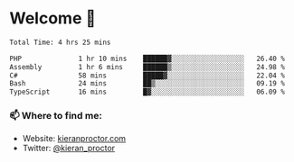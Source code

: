 # Welcome 🦘

<!--START_SECTION:waka-->

```txt
Total Time: 4 hrs 25 mins

PHP              1 hr 10 mins    ██████▓░░░░░░░░░░░░░░░░░░   26.40 %
Assembly         1 hr 6 mins     ██████▒░░░░░░░░░░░░░░░░░░   24.98 %
C#               58 mins         █████▓░░░░░░░░░░░░░░░░░░░   22.04 %
Bash             24 mins         ██▒░░░░░░░░░░░░░░░░░░░░░░   09.19 %
TypeScript       16 mins         █▓░░░░░░░░░░░░░░░░░░░░░░░   06.09 %
```

<!--END_SECTION:waka-->

### 📫 Where to find me:

-   Website: [kieranproctor.com](https://kieranproctor.com/)
-   Twitter: [@kieran_proctor](https://twitter.com/kieran_proctor)
